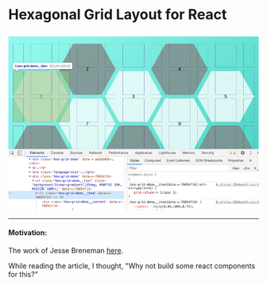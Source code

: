 # Hexagonal Grid Layout for React

![Hexagonal Grid Layout Demo](src/assets/hex-grid-layout-demo.png?raw=true "Hexagonal Grid Layout Demo")

---

#### Motivation:

The work of Jesse Breneman [here](https://ninjarockstar.dev/css-hex-grids/).

While reading the article, I thought, "Why not build some react components for this?"
